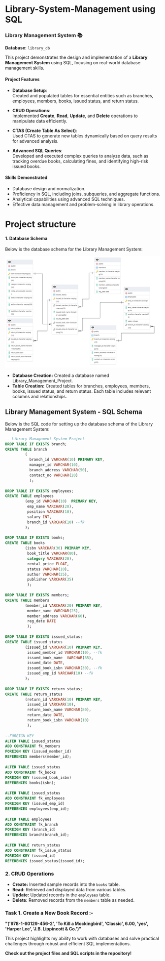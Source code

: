 # Library-System-Management using SQL
### Library Management System 📚   
**Database:** `library_db`  

This project demonstrates the design and implementation of a **Library Management System** using SQL, focusing on real-world database management skills.  

#### **Project Features**
- **Database Setup**:  
  Created and populated tables for essential entities such as branches, employees, members, books, issued status, and return status.  

- **CRUD Operations**:  
  Implemented **Create**, **Read**, **Update**, and **Delete** operations to manipulate data efficiently.  

- **CTAS (Create Table As Select)**:  
  Used CTAS to generate new tables dynamically based on query results for advanced analysis.  

- **Advanced SQL Queries**:  
  Developed and executed complex queries to analyze data, such as tracking overdue books, calculating fines, and identifying high-risk issued books.

#### **Skills Demonstrated**
- Database design and normalization.
- Proficiency in SQL, including joins, subqueries, and aggregate functions.
- Analytical capabilities using advanced SQL techniques.
- Effective data management and problem-solving in library operations.

# Project structure
#### 1. Database Schema

Below is the database schema for the Library Management System:


![Library Management System Schema](Library%20system%20management%20project.pgerd.png)


- **Database Creation:** Created a database named Library_Management_Project.
- **Table Creation:** Created tables for branches, employees, members, books, issued status, and return status. Each table includes relevant columns and relationships.

## Library Management System - SQL Schema

Below is the SQL code for setting up the database schema of the Library Management System:

```sql
-- Library Management System Project
DROP TABLE IF EXISTS branch;
CREATE TABLE branch
         (
		   branch_id VARCHAR(10) PRIMARY KEY,
		   manager_id VARCHAR(10),
		   branch_address VARCHAR(50),
		   contact_no VARCHAR(20)
		   );

DROP TABLE IF EXISTS employees;
CREATE TABLE employees
         (emp_id VARCHAR(10)  PRIMARY KEY,
		  emp_name VARCHAR(20), 
		  position VARCHAR(10),
		  salary INT,
		  branch_id VARCHAR(10) --fk
         );

DROP TABLE IF EXISTS books;
CREATE TABLE books
         (isbn VARCHAR(30) PRIMARY KEY,
		  book_title VARCHAR(80),
		  category VARCHAR(20),
		  rental_price FLOAT,
		  status VARCHAR(10),
		  author VARCHAR(25),
		  publisher VARCHAR(35)
		  );

DROP TABLE IF EXISTS members;
CREATE TABLE members
         (member_id VARCHAR(20) PRIMARY KEY,
		  member_name VARCHAR(25),
		  member_address VARCHAR(60),
		  reg_date DATE
          );

DROP TABLE IF EXISTS issued_status;
CREATE TABLE issued_status
         (issued_id	VARCHAR(10) PRIMARY KEY,
		  issued_member_id VARCHAR(10), --fk
		  issued_book_name	VARCHAR(85),
		  issued_date DATE,
		  issued_book_isbn VARCHAR(30), --fk
		  issued_emp_id VARCHAR(10) --fk
		 );

DROP TABLE IF EXISTS return_status;
CREATE TABLE return_status
         (return_id	VARCHAR(10) PRIMARY KEY,
		  issued_id VARCHAR(10),
		  return_book_name VARCHAR(80),
		  return_date DATE,
		  return_book_isbn VARCHAR(10)
		  );

--FOREIGN KEY
ALTER TABLE issued_status 
ADD CONSTRAINT fk_members 
FOREIGN KEY (issued_member_id) 
REFERENCES members(member_id);

ALTER TABLE issued_status 
ADD CONSTRAINT fk_books 
FOREIGN KEY (issued_book_isbn) 
REFERENCES books(isbn);		

ALTER TABLE issued_status 
ADD CONSTRAINT fk_employees 
FOREIGN KEY (issued_emp_id) 
REFERENCES employees(emp_id);	

ALTER TABLE employees 
ADD CONSTRAINT fk_branch 
FOREIGN KEY (branch_id) 
REFERENCES branch(branch_id);

ALTER TABLE return_status 
ADD CONSTRAINT fk_issue_status 
FOREIGN KEY (issued_id) 
REFERENCES issued_status(issued_id);
```
### 2. CRUD Operations
- **Create:** Inserted sample records into the `books` table.
- **Read:** Retrieved and displayed data from various tables.
- **Update:** Updated records in the `employees` table.
- **Delete:** Removed records from the `members` table as needed.

### Task 1. Create a New Book Record :- 
**"('978-1-60129-456-2', 'To Kill a Mockingbird', 'Classic', 6.00, 'yes', 'Harper Lee', 'J.B. Lippincott & Co.')"**

This project highlights my ability to work with databases and solve practical challenges through robust and efficient SQL implementations.


**Check out the project files and SQL scripts in the repository!**
